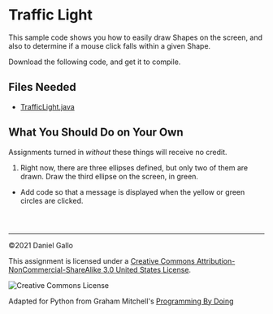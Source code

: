 # Traffic Light


This sample code shows you how to easily draw Shapes on the
screen, and also to determine if a mouse click falls within
a given Shape.


Download the following code, and get it to compile.


## Files Needed


* [TrafficLight.java](examples/TrafficLight.java)


What You Should Do on Your Own
------------------------------


Assignments turned in *without* these things will receive
no credit.


1. Right now, there are three ellipses defined, but only two of them are drawn.
 Draw the third ellipse on the screen, in green.
 - Add code so that a message is displayed when the yellow or green circles
 are clicked.




```



```



---


©2021 Daniel Gallo


This assignment is licensed under a
[Creative Commons Attribution-NonCommercial-ShareAlike 3.0 United States License](https://creativecommons.org/licenses/by-nc-sa/3.0/us/deed.en_US).  

![Creative Commons License](images/by-nc-sa.png)





Adapted for Python from Graham Mitchell's [Programming By Doing](https://programmingbydoing.com/)
